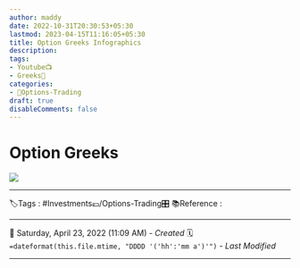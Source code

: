 ```yaml
---
author: maddy
date: 2022-10-31T20:30:53+05:30
lastmod: 2023-04-15T11:16:05+05:30
title: Option Greeks Infographics
description: 
tags:
- Youtube📺
- Greeks🔰 
categories: 
- 🤹Options-Trading
draft: true
disableComments: false
---
```

# Option Greeks

![](https://i.imgur.com/pGkvnQ2.jpg)



---
🏷️Tags :  #Investments💷/Options-Trading🎛️ 
📚Reference :

---
📅   Saturday, April 23, 2022  (11:09 AM) - *Created*
🗓️ `=dateformat(this.file.mtime, "DDDD '('hh':'mm a')'")` - *Last Modified* 

---

